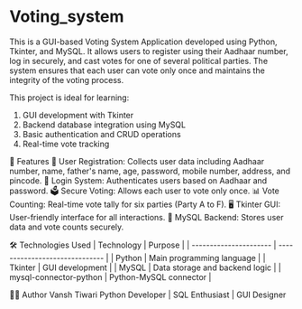 # Voting_system
This is a GUI-based Voting System Application developed using Python, Tkinter, and MySQL. It allows users to register using their Aadhaar number, log in securely, and cast votes for one of several political parties. The system ensures that each user can vote only once and maintains the integrity of the voting process.

This project is ideal for learning:
1) GUI development with Tkinter
2) Backend database integration using MySQL
3) Basic authentication and CRUD operations
4) Real-time vote tracking


🔧 Features
🧾 User Registration: Collects user data including Aadhaar number, name, father's name, age, password, mobile number, address, and pincode.
🔐 Login System: Authenticates users based on Aadhaar and password.
🗳️ Secure Voting: Allows each user to vote only once.
📊 Vote Counting: Real-time vote tally for six parties (Party A to F).
🖥️ Tkinter GUI: User-friendly interface for all interactions.
💾 MySQL Backend: Stores user data and vote counts securely.


🛠️ Technologies Used
| Technology             | Purpose                        |
| ---------------------- | ------------------------------ |
| Python                 | Main programming language      |
| Tkinter                | GUI development                |
| MySQL                  | Data storage and backend logic |
| mysql-connector-python | Python-MySQL connector         |


🙋‍♂️ Author
Vansh Tiwari
Python Developer | SQL Enthusiast | GUI Designer
